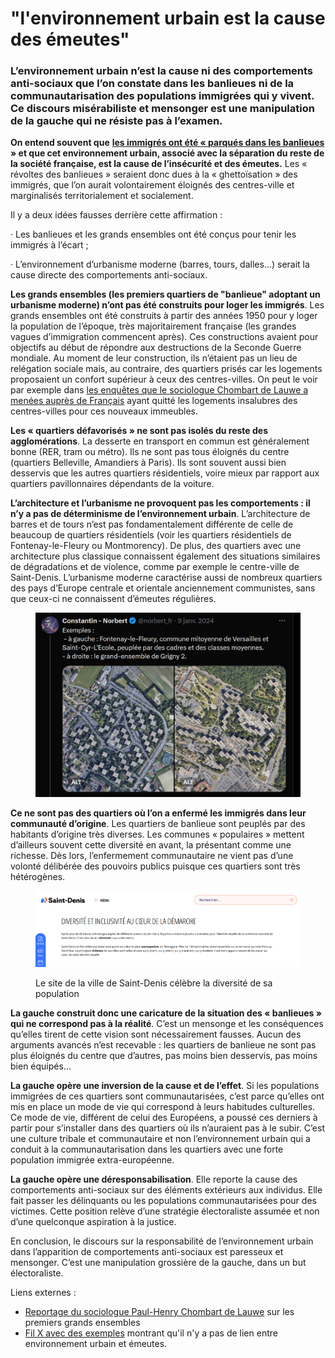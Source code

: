 # "l'environnement urbain est la cause des émeutes"

### L’environnement urbain n’est la cause ni des comportements anti-sociaux que l’on constate dans les banlieues ni de la communautarisation des populations immigrées qui y vivent. Ce discours misérabiliste et mensonger est une manipulation de la gauche qui ne résiste pas à l’examen.

**On entend souvent que** [**les immigrés ont été « parqués dans les banlieues**](https://x.com/DestinationTele/status/1890741112085561743) **» et que cet environnement urbain, associé avec la séparation du reste de la société française, est la cause de l’insécurité et des émeutes.** Les « révoltes des banlieues » seraient donc dues à la « ghettoïsation » des immigrés, que l’on aurait volontairement éloignés des centres-ville et marginalisés territorialement et socialement.

Il y a deux idées fausses derrière cette affirmation :

·       Les banlieues et les grands ensembles ont été conçus pour tenir les immigrés à l’écart ;

·       L’environnement d’urbanisme moderne (barres, tours, dalles…) serait la cause directe des comportements anti-sociaux.

**Les grands ensembles (les premiers quartiers de "banlieue" adoptant un urbanisme moderne) n’ont pas été construits pour loger les immigrés**. Les grands ensembles ont été construits à partir des années 1950 pour y loger la population de l’époque, très majoritairement française (les grandes vagues d’immigration commencent après). Ces constructions avaient pour objectifs au début de répondre aux destructions de la Seconde Guerre mondiale. Au moment de leur construction, ils n’étaient pas un lieu de relégation sociale mais, au contraire, des quartiers prisés car les logements proposaient un confort supérieur à ceux des centres-villes. On peut le voir par exemple dans [les enquêtes que le sociologue Chombart de Lauwe a menées auprès de Français](https://madelen.ina.fr/content/la-butte-a-la-reine-77263?locale=fr) ayant quitté les logements insalubres des centres-villes pour ces nouveaux immeubles.

**Les « quartiers défavorisés » ne sont pas isolés du reste des agglomérations**. La desserte en transport en commun est généralement bonne (RER, tram ou métro). Ils ne sont pas tous éloignés du centre (quartiers Belleville, Amandiers à Paris). Ils sont souvent aussi bien desservis que les autres quartiers résidentiels, voire mieux par rapport aux quartiers pavillonnaires dépendants de la voiture.

**L’architecture et l’urbanisme ne provoquent pas les comportements : il n’y a pas de déterminisme de l’environnement urbain**. L’architecture de barres et de tours n’est pas fondamentalement différente de celle de beaucoup de quartiers résidentiels (voir les quartiers résidentiels de Fontenay-le-Fleury ou Montmorency). De plus, des quartiers avec une architecture plus classique connaissent également des situations similaires de dégradations et de violence, comme par exemple le centre-ville de Saint-Denis. L’urbanisme moderne caractérise aussi de nombreux quartiers des pays d’Europe centrale et orientale anciennement communistes, sans que ceux-ci ne connaissent d’émeutes régulières.

<figure><img src=".gitbook/assets/image (8).png" alt=""><figcaption></figcaption></figure>

**Ce ne sont pas des quartiers où l’on a enfermé les immigrés dans leur communauté d’origine**. Les quartiers de banlieue sont peuplés par des habitants d’origine très diverses. Les communes « populaires » mettent d’ailleurs souvent cette diversité en avant, la présentant comme une richesse. Dès lors, l’enfermement communautaire ne vient pas d’une volonté délibérée des pouvoirs publics puisque ces quartiers sont très hétérogènes.

<figure><img src=".gitbook/assets/image (7).png" alt=""><figcaption><p>Le site de la ville de Saint-Denis célèbre la diversité de sa population</p></figcaption></figure>

**La gauche construit donc une caricature de la situation des « banlieues » qui ne correspond pas à la réalité**. C’est un mensonge et les conséquences qu’elles tirent de cette vision sont nécessairement fausses. Aucun des arguments avancés n’est recevable : les quartiers de banlieue ne sont pas plus éloignés du centre que d’autres, pas moins bien desservis, pas moins bien équipés…

**La gauche opère une inversion de la cause et de l’effet**. Si les populations immigrées de ces quartiers sont communautarisées, c’est parce qu’elles ont mis en place un mode de vie qui correspond à leurs habitudes culturelles. Ce mode de vie, différent de celui des Européens, a poussé ces derniers à partir pour s’installer dans des quartiers où ils n’auraient pas à le subir. C’est une culture tribale et communautaire et non l’environnement urbain qui a conduit à la communautarisation dans les quartiers avec une forte population immigrée extra-européenne.

**La gauche opère une déresponsabilisation**. Elle reporte la cause des comportements anti-sociaux sur des éléments extérieurs aux individus. Elle fait passer les délinquants ou les populations communautarisées pour des victimes. Cette position relève d’une stratégie électoraliste assumée et non d’une quelconque aspiration à la justice.

En conclusion, le discours sur la responsabilité de l’environnement urbain dans l’apparition de comportements anti-sociaux est paresseux et mensonger. C’est une manipulation grossière de la gauche, dans un but électoraliste.



Liens externes :

* [Reportage du sociologue Paul-Henry Chombart de Lauwe](https://madelen.ina.fr/content/la-butte-a-la-reine-77263?locale=fr) sur les premiers grands ensembles
* [Fil X avec des exemples](https://x.com/norbert_fr/status/1744821223853273523) montrant qu'il n'y a pas de lien entre environnement urbain et émeutes.
